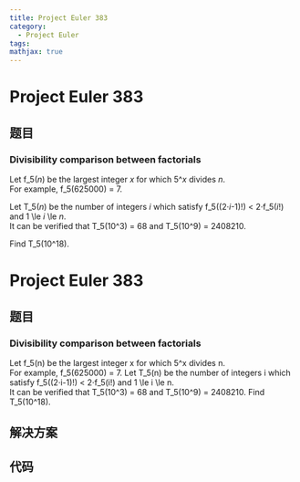 ```yaml
---
title: Project Euler 383
category:
  - Project Euler
tags:
mathjax: true
---
```

<escape><!-- more --></escape>
    
# Project Euler 383
## 题目
### Divisibility comparison between factorials



Let f_5(<var>n</var>) be the largest integer <var>x</var> for which 5^<var>x</var> divides <var>n</var>.<br />
For example, f_5(625000) = 7.



Let T_5(<var>n</var>) be the number of integers <var>i</var> which satisfy f_5((2·<var>i</var>-1)!) < 2·f_5(<var>i</var>!) and 1 \le <var>i</var> \le <var>n</var>.<br />
It can be verified that T_5(10^3) = 68 and T_5(10^9) = 2408210.



Find T_5(10^18).



# Project Euler 383
## 题目
### Divisibility comparison between factorials

Let f_5(n) be the largest integer x for which 5^x divides n.<br>For example, f_5(625000) = 7.
Let T_5(n) be the number of integers i which satisfy f_5((2·i-1)!) < 2·f_5(i!) and 1 \le i \le n.<br>It can be verified that T_5(10^3) = 68 and T_5(10^9) = 2408210.
Find T_5(10^18).


## 解决方案


## 代码



